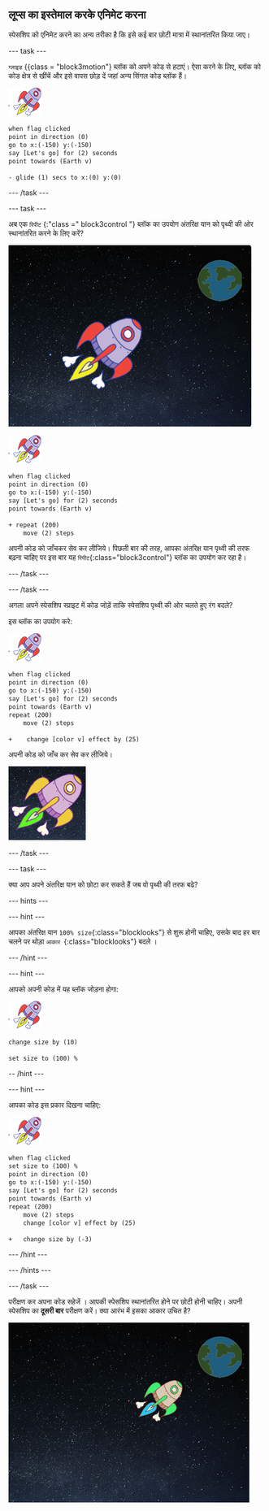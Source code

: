 ## लूप्स का इस्तेमाल करके एनिमेट करना

स्पेसशिप को एनिमेट करने का अन्य तरीका है कि इसे कई बार छोटी मात्रा में स्थानांतरित किया जाए।

\--- task \---

` ग्लाइड ` {{class = "block3motion"} ब्लॉक को अपने कोड से हटाएं। ऐसा करने के लिए, ब्लॉक को कोड क्षेत्र से खींचें और इसे वापस छोड़ दें जहां अन्य सिंगल कोड ब्लॉक हैं।

![अंतरिक्ष यान स्प्राइट](images/sprite-spaceship.png)

```blocks3
when flag clicked
point in direction (0)
go to x:(-150) y:(-150)
say [Let's go] for (2) seconds
point towards (Earth v)

- glide (1) secs to x:(0) y:(0)
```

\--- /task \---

\--- task \---

अब एक ` रिपीट ` {:"class =" block3control "} ब्लॉक का उपयोग अंतरिक्ष यान को पृथ्वी की ओर स्थानांतरित करने के लिए करें?

![एक अंतरिक्ष यान एनीमेशन का परीक्षण](images/space-animate-stage.png)

![अंतरिक्ष यान स्प्राइट](images/sprite-spaceship.png)

```blocks3
when flag clicked
point in direction (0)
go to x:(-150) y:(-150)
say [Let's go] for (2) seconds
point towards (Earth v)

+ repeat (200)
    move (2) steps
```

अपनी कोड को जाँचकर सेव कर लीजिये। पिछली बार की तरह, आपका अंतरिक्ष यान पृथ्वी की तरफ बढ़ना चाहिए पर इस बार यह `रिपीट`{:class="block3control"} ब्लॉक का उपयोग कर रहा है।

\--- /task \---

\--- /task \---

अगला अपने स्पेसशिप स्प्राइट में कोड जोड़ें ताकि स्पेसशिप पृथ्वी की ओर चलते हुए रंग बदले?

इस ब्लॉक का उपयोग करे:

![अंतरिक्ष यान स्प्राइट](images/sprite-spaceship.png)

```blocks3
when flag clicked
point in direction (0)
go to x:(-150) y:(-150)
say [Let's go] for (2) seconds
point towards (Earth v)
repeat (200)
    move (2) steps

+    change [color v] effect by (25)
```

अपनी कोड को जाँच कर सेव कर लीजिये।

![रंग बदलने वाले अंतरिक्ष यान का परीक्षण करना](images/space-colour-test.png)

\--- /task \---

\--- task \---

क्या आप अपने अंतरिक्ष यान को छोटा कर सकते हैं जब वो पृथ्वी की तरफ बढे?

\--- hints \---

\--- hint \---

आपका अंतरिक्ष यान `100% size`{:class="blocklooks"} से शुरू होनी चाहिए, उसके बाद हर बार चलने पर थोड़ा `आकार `{:class="blocklooks"} बदले ।

\--- /hint \---

\--- hint \---

आपको अपनी कोड में यह ब्लॉक जोड़ना होगा:

![अंतरिक्ष यान स्प्राइट](images/sprite-spaceship.png)

```blocks3
change size by (10)

set size to (100) %
```

-- /hint \---

\--- hint \---

आपका कोड इस प्रकार दिखना चाहिए:

![अंतरिक्ष यान स्प्राइट](images/sprite-spaceship.png)

```blocks3
when flag clicked
set size to (100) %
point in direction (0)
go to x:(-150) y:(-150)
say [Let's go] for (2) seconds
point towards (Earth v)
repeat (200)
    move (2) steps
    change [color v] effect by (25)

+   change size by (-3)
```

\--- /hint \---

\--- /hints \---

\--- /task \---

परीक्षण कर अपना कोड सहेजें । आपकी स्पेसशिप स्थानांतरित होने पर छोटी होनी चाहिए। अपनी स्पेसशिप का **दूसरी बार** परीक्षण करें। क्या आरंभ में इसका आकार उचित है?

![एक सिकुड़ते अंतरिक्ष यान का परीक्षण](images/space-size-test.png)